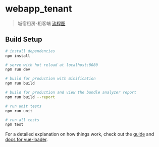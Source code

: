 # webapp_tenant

> 城宿租房-租客端
>[流程图](https://pro.modao.cc/app/5G1kvawSyL46OHsT4aAnqdzrzirHP2j)

## Build Setup

``` bash
# install dependencies
npm install

# serve with hot reload at localhost:8080
npm run dev

# build for production with minification
npm run build

# build for production and view the bundle analyzer report
npm run build --report

# run unit tests
npm run unit

# run all tests
npm test
```

For a detailed explanation on how things work, check out the [guide](http://vuejs-templates.github.io/webpack/) and [docs for vue-loader](http://vuejs.github.io/vue-loader).
